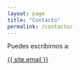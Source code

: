 ```yaml
---
layout: page
title: "Contacto"
permalink: /contacto/
---
```


Puedes escribirnos a:

<a href="mailto:{{ site.email }}">{{ site.email }}</a>
